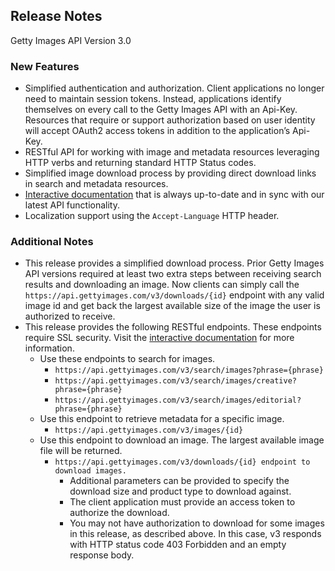 ## Release Notes

Getty Images API Version 3.0

### New Features

- Simplified authentication and authorization. Client applications no longer need to maintain session tokens. Instead, applications identify themselves on every call to the Getty Images API with an Api-Key. Resources that require or support authorization based on user identity will accept OAuth2 access tokens in addition to the application’s Api-Key.
- RESTful API for working with image and metadata resources leveraging HTTP verbs and returning standard HTTP Status codes.
- Simplified image download process by providing direct download links in search and metadata resources.
- [Interactive documentation](https://api.gettyimages.com/swagger/ui/index.html) that is always up-to-date and in sync with our latest API functionality.
- Localization support using the `Accept-Language` HTTP header.

### Additional Notes

- This release provides a simplified download process. Prior Getty Images API versions required at least two extra steps between receiving search results and downloading an image. Now clients can simply call the `https://api.gettyimages.com/v3/downloads/{id}` endpoint with any valid image id and get back the largest available size of the image the user is authorized to receive.
- This release provides the following RESTful endpoints. These endpoints require SSL security. Visit the [interactive documentation](https://api.gettyimages.com/swagger/ui/index.html) for more information.
	- Use these endpoints to search for images.
	    - `https://api.gettyimages.com/v3/search/images?phrase={phrase}`
	    - `https://api.gettyimages.com/v3/search/images/creative?phrase={phrase}`
	    - `https://api.gettyimages.com/v3/search/images/editorial?phrase={phrase}`
    - Use this endpoint to retrieve metadata for a specific image.
    	- `https://api.gettyimages.com/v3/images/{id}`
	- Use this endpoint to download an image. The largest available image file will be returned.
	    - `https://api.gettyimages.com/v3/downloads/{id} endpoint to download images.`
        	- Additional parameters can be provided to specify the download size and product type to download against.
        	- The client application must provide an access token to authorize the download.
        	- You may not have authorization to download for some images in this release, as described above. In this case, v3 responds with HTTP status code 403 Forbidden and an empty response body.
					

